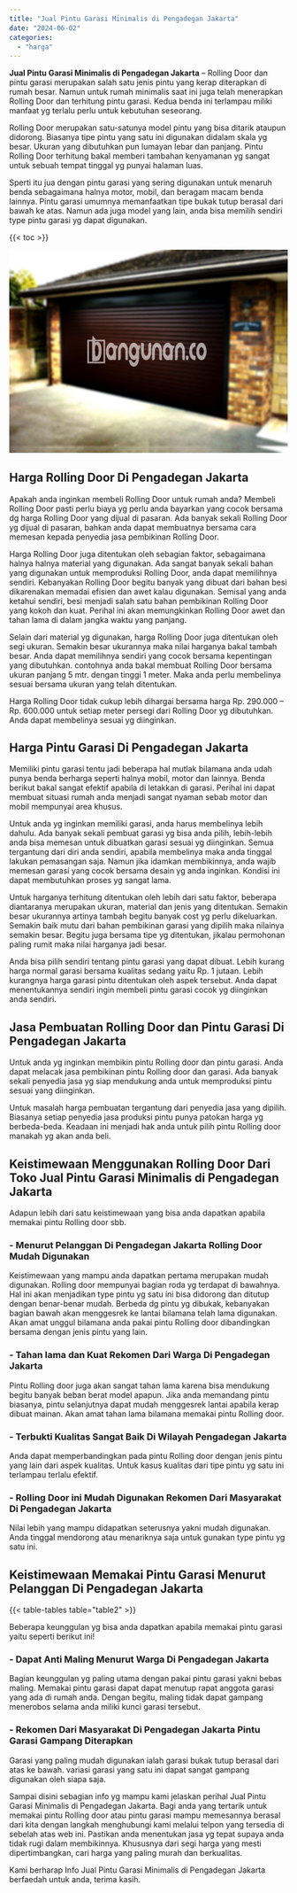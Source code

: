```yaml
---
title: "Jual Pintu Garasi Minimalis di Pengadegan Jakarta"
date: "2024-06-02"
categories: 
  - "harga"
---
```


**Jual Pintu Garasi Minimalis di Pengadegan Jakarta** – Rolling Door dan pintu garasi merupakan salah satu jenis pintu yang kerap diterapkan di rumah besar. Namun untuk rumah minimalis saat ini juga telah menerapkan Rolling Door dan terhitung pintu garasi. Kedua benda ini terlampau miliki manfaat yg terlalu perlu untuk kebutuhan seseorang.

Rolling Door merupakan satu-satunya model pintu yang bisa ditarik ataupun didorong. Biasanya tipe pintu yang satu ini digunakan didalam skala yg besar. Ukuran yang dibutuhkan pun lumayan lebar dan panjang. Pintu Rolling Door terhitung bakal memberi tambahan kenyamanan yg sangat untuk sebuah tempat tinggal yg punyai halaman luas.

Sperti itu jua dengan pintu garasi yang sering digunakan untuk menaruh benda sebagaimana halnya motor, mobil, dan beragam macam benda lainnya. Pintu garasi umumnya memanfaatkan tipe bukak tutup berasal dari bawah ke atas. Namun ada juga model yang lain, anda bisa memilih sendiri type pintu garasi yg dapat digunakan.

{{< toc >}}

![Jual Pintu Garasi Minimalis di Pengadegan Jakarta](/images/pintu-garasi-53.png)

## Harga Rolling Door Di Pengadegan Jakarta

Apakah anda inginkan membeli Rolling Door untuk rumah anda? Membeli Rolling Door pasti perlu biaya yg perlu anda bayarkan yang cocok bersama dg harga Rolling Door yang dijual di pasaran. Ada banyak sekali Rolling Door yg dijual di pasaran, bahkan anda dapat membuatnya bersama cara memesan kepada penyedia jasa pembikinan Rolling Door.

Harga Rolling Door juga ditentukan oleh sebagian faktor, sebagaimana halnya halnya material yang digunakan. Ada sangat banyak sekali bahan yang digunakan untuk memproduksi Rolling Door, anda dapat memilihnya sendiri. Kebanyakan Rolling Door begitu banyak yang dibuat dari bahan besi dikarenakan memadai efisien dan awet kalau digunakan. Semisal yang anda ketahui sendiri, besi menjadi salah satu bahan pembikinan Rolling Door yang kokoh dan kuat. Perihal ini akan memungkinkan Rolling Door awet dan tahan lama di dalam jangka waktu yang panjang.

Selain dari material yg digunakan, harga Rolling Door juga ditentukan oleh segi ukuran. Semakin besar ukurannya maka nilai harganya bakal tambah besar. Anda dapat memilihnya sendiri yang cocok bersama kepentingan yang dibutuhkan. contohnya anda bakal membuat Rolling Door bersama ukuran panjang 5 mtr. dengan tinggi 1 meter. Maka anda perlu membelinya sesuai bersama ukuran yang telah ditentukan.

Harga Rolling Door tidak cukup lebih dihargai bersama harga Rp. 290.000 – Rp. 600.000 untuk setiap meter persegi dari Rolling Door yg dibutuhkan. Anda dapat membelinya sesuai yg diinginkan.

## Harga Pintu Garasi Di Pengadegan Jakarta

Memiliki pintu garasi tentu jadi beberapa hal mutlak bilamana anda udah punya benda berharga seperti halnya mobil, motor dan lainnya. Benda berikut bakal sangat efektif apabila di letakkan di garasi. Perihal ini dapat membuat situasi rumah anda menjadi sangat nyaman sebab motor dan mobil mempunyai area khusus.

Untuk anda yg inginkan memiliki garasi, anda harus membelinya lebih dahulu. Ada banyak sekali pembuat garasi yg bisa anda pilih, lebih-lebih anda bisa memesan untuk dibuatkan garasi sesuai yg diinginkan. Semua tergantung dari diri anda sendiri, apabila membelinya maka anda tinggal lakukan pemasangan saja. Namun jika idamkan membikinnya, anda wajib memesan garasi yang cocok bersama desain yg anda inginkan. Kondisi ini dapat membutuhkan proses yg sangat lama.

Untuk harganya terhitung ditentukan oleh lebih dari satu faktor, beberapa diantaranya merupakan ukuran, material dan jenis yang ditentukan. Semakin besar ukurannya artinya tambah begitu banyak cost yg perlu dikeluarkan. Semakin baik mutu dari bahan pembikinan garasi yang dipilih maka nilainya semakin besar. Begitu juga bersama tipe yg ditentukan, jikalau permohonan paling rumit maka nilai harganya jadi besar.

Anda bisa pilih sendiri tentang pintu garasi yang dapat dibuat. Lebih kurang harga normal garasi bersama kualitas sedang yaitu Rp. 1 jutaan. Lebih kurangnya harga garasi pintu ditentukan oleh aspek tersebut. Anda dapat menentukannya sendiri ingin membeli pintu garasi cocok yg diinginkan anda sendiri.

## Jasa Pembuatan Rolling Door dan Pintu Garasi Di Pengadegan Jakarta

Untuk anda yg inginkan membikin pintu Rolling door dan pintu garasi. Anda dapat melacak jasa pembikinan pintu Rolling door dan garasi. Ada banyak sekali penyedia jasa yg siap mendukung anda untuk memproduksi pintu sesuai yang diinginkan.

Untuk masalah harga pembuatan tergantung dari penyedia jasa yang dipilih. Biasanya setiap penyedia jasa produksi pintu punya patokan harga yg berbeda-beda. Keadaan ini menjadi hak anda untuk pilih pintu Rolling door manakah yg akan anda beli.

## Keistimewaan Menggunakan Rolling Door Dari Toko Jual Pintu Garasi Minimalis di Pengadegan Jakarta

Adapun lebih dari satu keistimewaan yang bisa anda dapatkan apabila memakai pintu Rolling door sbb.

### \- Menurut Pelanggan Di Pengadegan Jakarta Rolling Door Mudah Digunakan

Keistimewaan yang mampu anda dapatkan pertama merupakan mudah digunakan. Rolling door mempunyai bagian roda yg terdapat di bawahnya. Hal ini akan menjadikan type pintu yg satu ini bisa didorong dan ditutup dengan benar-benar mudah. Berbeda dg pintu yg dibukak, kebanyakan bagian bawah akan menggesrek ke lantai bilamana telah lama digunakan. Akan amat unggul bilamana anda pakai pintu Rolling door dibandingkan bersama dengan jenis pintu yang lain.

### \- Tahan lama dan Kuat Rekomen Dari Warga Di Pengadegan Jakarta

Pintu Rolling door juga akan sangat tahan lama karena bisa mendukung begitu banyak beban berat model apapun. Jika anda memandang pintu biasanya, pintu selanjutnya dapat mudah menggesrek lantai apabila kerap dibuat mainan. Akan amat tahan lama bilamana memakai pintu Rolling door.

### \- Terbukti Kualitas Sangat Baik Di Wilayah Pengadegan Jakarta

Anda dapat memperbandingkan pada pintu Rolling door dengan jenis pintu yang lain dari aspek kualitas. Untuk kasus kualitas dari tipe pintu yg satu ini terlampau terlalu efektif.

### \- Rolling Door ini Mudah Digunakan Rekomen Dari Masyarakat Di Pengadegan Jakarta

Nilai lebih yang mampu didapatkan seterusnya yakni mudah digunakan. Anda tinggal mendorong atau menariknya saja untuk gunakan type pintu yg satu ini.

## Keistimewaan Memakai Pintu Garasi Menurut Pelanggan Di Pengadegan Jakarta

{{< table-tables table="table2" >}}

Beberapa keunggulan yg bisa anda dapatkan apabila memakai pintu garasi yaitu seperti berikut ini!

### \- Dapat Anti Maling Menurut Warga Di Pengadegan Jakarta

Bagian keunggulan yg paling utama dengan pakai pintu garasi yakni bebas maling. Memakai pintu garasi dapat dapat menutup rapat anggota garasi yang ada di rumah anda. Dengan begitu, maling tidak dapat gampang menerobos selama anda miliki kunci garasi tersebut.

### \- Rekomen Dari Masyarakat Di Pengadegan Jakarta Pintu Garasi Gampang Diterapkan

Garasi yang paling mudah digunakan ialah garasi bukak tutup berasal dari atas ke bawah. variasi garasi yang satu ini dapat sangat gampang digunakan oleh siapa saja.

Sampai disini sebagian info yg mampu kami jelaskan perihal Jual Pintu Garasi Minimalis di Pengadegan Jakarta. Bagi anda yang tertarik untuk memakai pintu Rolling door atau pintu garasi mampu memesannya berasal dari kita dengan langkah menghubungi kami melalui telpon yang tersedia di sebelah atas web ini. Pastikan anda menentukan jasa yg tepat supaya anda tidak rugi dalam membikinnya. Khususnya dari segi harga yang mesti dipertimbangkan, cari harga yang paling murah dan berkualitas.

Kami berharap Info Jual Pintu Garasi Minimalis di Pengadegan Jakarta berfaedah untuk anda, terima kasih.
